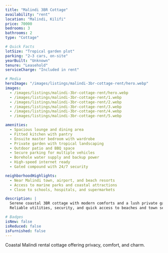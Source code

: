 ```yaml
---
title: "Malindi 3BR Cottage"
availability: "rent"
location: "Malindi, Kilifi"
price: 70000
bedrooms: 3
bathrooms: 2
type: "Cottage"

# Quick Facts
lotSize: "Tropical garden plot"
parking: "2–3 cars, on-site"
yearBuilt: "Unknown"
tenure: "Leasehold"
serviceCharge: "Included in rent"

# Media
heroImage: "/images/listings/malindi-3br-cottage-rent/hero.webp"
images:
  - /images/listings/malindi-3br-cottage-rent/hero.webp
  - /images/listings/malindi-3br-cottage-rent/1.webp
  - /images/listings/malindi-3br-cottage-rent/2.webp
  - /images/listings/malindi-3br-cottage-rent/3.webp
  - /images/listings/malindi-3br-cottage-rent/4.webp
  - /images/listings/malindi-3br-cottage-rent/5.webp

amenities:
  - Spacious lounge and dining area
  - Fitted kitchen with pantry
  - Ensuite master bedroom with wardrobe
  - Private garden with tropical landscaping
  - Outdoor patio and BBQ space
  - Secure parking for multiple vehicles
  - Borehole water supply and backup power
  - High-speed internet ready
  - Gated compound with 24/7 security

neighborhoodHighlights:
  - Near Malindi town, airport, and beach resorts
  - Access to marine parks and coastal attractions
  - Close to schools, hospitals, and supermarkets

description: |
  Serene coastal 3BR cottage with modern comforts and a lush private garden.
  Reliable utilities, security, and quick access to beaches and town services.

# Badges
isNew: false
isReduced: false
isFurnished: false
---
```

Coastal Malindi rental cottage offering privacy, comfort, and charm.

